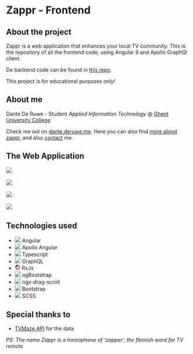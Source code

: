 # Zappr - Frontend


## About the project

Zappr is a web application that enhances your local TV community.
This is the repository of all the frontend code, using Angular 9 and Apollo GraphQl client.

De backend code can be found in [this repo](https://github.com/dantederuwe/zappr-backend).

This project is for educational purposes only!



## About me
Dante De Ruwe - Student *Applied Information Technology* @ [Ghent University College](https://hogent.be/en)

Check me out on [dante.deruwe.me](https://dante.deruwe.me). Here you can also find [more about zappr](https://dante.deruwe.me/projects/zappr), and also [contact](https://dante.deruwe.me/contact) me.

## The Web Application
[![](https://i.imgur.com/iJFQzvw.jpg)](https://i.imgur.com/iJFQzvw.jpg)

[![](https://i.imgur.com/pn4EWZd.jpg)](https://i.imgur.com/pn4EWZd.jpg)

[![](https://i.imgur.com/KyPes5C.png)](https://i.imgur.com/KyPes5C.png)

[![](https://i.imgur.com/G3ohxjF.png)](https://i.imgur.com/G3ohxjF.png)

## Technologies used
- <img src="https://api.iconify.design/logos:angular-icon.svg?height=15"> Angular 
- <img src="https://api.iconify.design/logos:apollostack.svg?height=15"> Apollo Angular
- <img src="https://api.iconify.design/logos:typescript-icon.svg?height=15"> Typescript
- <img src="https://api.iconify.design/logos:graphql.svg?height=15"> GraphQL
- <img src="https://raw.githubusercontent.com/BioPhoton/rxjs/4d27a78bbf04835736f1521db7b70aa8f220fa70/resources/CI-CD/logo/svg/RxJs_Logo_Basic.svg" height=15> RxJs
- <img src="https://ng-bootstrap.github.io/img/logo-stack.png" height=15>  ngBootstrap
- <img src="https://api.iconify.design/logos:npm.svg?width=15">  ngx-drag-scroll
- <img src="https://api.iconify.design/logos:bootstrap.svg?height=15"> Bootstrap
- <img src="https://api.iconify.design/logos:sass.svg?height=15">  SCSS



## Special thanks to
- [TVMaze API](https://www.tvmaze.com/api) for the data

_PS: The name Zappr is a homophone of 'zapper', the flemish word for TV remote_
